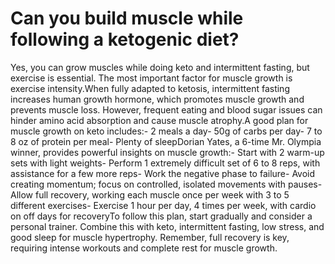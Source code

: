 # Can you build muscle while following a ketogenic diet?

Yes, you can grow muscles while doing keto and intermittent fasting, but exercise is essential. The most important factor for muscle growth is exercise intensity.When fully adapted to ketosis, intermittent fasting increases human growth hormone, which promotes muscle growth and prevents muscle loss. However, frequent eating and blood sugar issues can hinder amino acid absorption and cause muscle atrophy.A good plan for muscle growth on keto includes:- 2 meals a day- 50g of carbs per day- 7 to 8 oz of protein per meal- Plenty of sleepDorian Yates, a 6-time Mr. Olympia winner, provides powerful insights on muscle growth:- Start with 2 warm-up sets with light weights- Perform 1 extremely difficult set of 6 to 8 reps, with assistance for a few more reps- Work the negative phase to failure- Avoid creating momentum; focus on controlled, isolated movements with pauses- Allow full recovery, working each muscle once per week with 3 to 5 different exercises- Exercise 1 hour per day, 4 times per week, with cardio on off days for recoveryTo follow this plan, start gradually and consider a personal trainer. Combine this with keto, intermittent fasting, low stress, and good sleep for muscle hypertrophy. Remember, full recovery is key, requiring intense workouts and complete rest for muscle growth.
